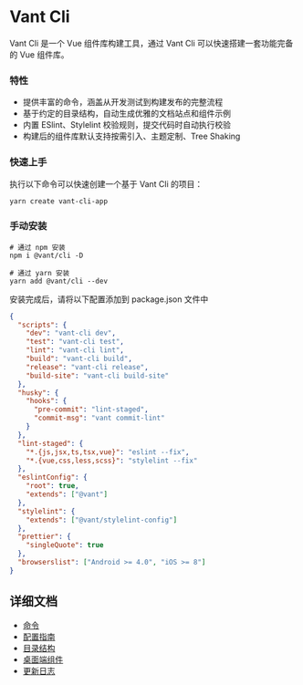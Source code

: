 # Vant Cli

Vant Cli 是一个 Vue 组件库构建工具，通过 Vant Cli 可以快速搭建一套功能完备的 Vue 组件库。

### 特性

- 提供丰富的命令，涵盖从开发测试到构建发布的完整流程
- 基于约定的目录结构，自动生成优雅的文档站点和组件示例
- 内置 ESlint、Stylelint 校验规则，提交代码时自动执行校验
- 构建后的组件库默认支持按需引入、主题定制、Tree Shaking

### 快速上手

执行以下命令可以快速创建一个基于 Vant Cli 的项目：

```bash
yarn create vant-cli-app
```

### 手动安装

```shell
# 通过 npm 安装
npm i @vant/cli -D

# 通过 yarn 安装
yarn add @vant/cli --dev
```

安装完成后，请将以下配置添加到 package.json 文件中

```json
{
  "scripts": {
    "dev": "vant-cli dev",
    "test": "vant-cli test",
    "lint": "vant-cli lint",
    "build": "vant-cli build",
    "release": "vant-cli release",
    "build-site": "vant-cli build-site"
  },
  "husky": {
    "hooks": {
      "pre-commit": "lint-staged",
      "commit-msg": "vant commit-lint"
    }
  },
  "lint-staged": {
    "*.{js,jsx,ts,tsx,vue}": "eslint --fix",
    "*.{vue,css,less,scss}": "stylelint --fix"
  },
  "eslintConfig": {
    "root": true,
    "extends": ["@vant"]
  },
  "stylelint": {
    "extends": ["@vant/stylelint-config"]
  },
  "prettier": {
    "singleQuote": true
  },
  "browserslist": ["Android >= 4.0", "iOS >= 8"]
}
```

## 详细文档

- [命令](https://github.com/youzan/vant/tree/dev/packages/vant-cli/docs/commands.md)
- [配置指南](https://github.com/youzan/vant/tree/dev/packages/vant-cli/docs/config.md)
- [目录结构](https://github.com/youzan/vant/tree/dev/packages/vant-cli/docs/directory.md)
- [桌面端组件](https://github.com/youzan/vant/tree/dev/packages/vant-cli/docs/desktop.md)
- [更新日志](https://github.com/youzan/vant/tree/dev/packages/vant-cli/changelog.md)


